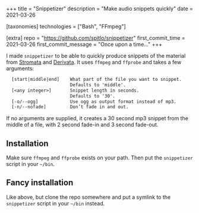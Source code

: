 +++
title = "Snippetizer"
description = "Make audio snippets quickly"
date = 2021-03-26

[taxonomies]
technologies = ["Bash", "FFmpeg"]

[extra]
repo = "https://github.com/spitlo/snippetizer"
first_commit_time = 2021-03-26
first_commit_message = "Once upon a time..."
+++

I made `snippetizer` to be able to quickly produce snippets of the material from [Stromata](/music/stromata) and [Derivata](/music/derivata). It uses `ffmpeg` and `ffprobe` and takes a few arguments:

```txt
  [start|middle|end]    What part of the file you want to snippet.
                        Defaults to 'middle'.
  [<any integer>]       Snippet length in seconds.
                        Defaults to '30'.
  [-o/--ogg]            Use ogg as output format instead of mp3.
  [-n/--nofade]         Don’t fade in and out.
```

If no arguments are supplied, it creates a 30 second mp3 snippet from the middle of a file, with 2 second fade-in and 3 second fade-out.

## Installation

Make sure `ffmpeg` and `ffprobe` exists on your path. Then put the `snippetizer` script in your `~/bin`.

## Fancy installation

Like above, but clone the repo somewhere and put a symlink to the `snippetizer` script in your `~/bin` instead.
